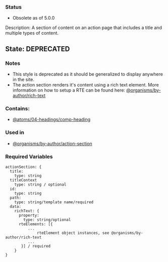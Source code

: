 ### Status
* Obsolete as of 5.0.0

Description: A section of content on an action page that includes a title and multiple types of content.
## State: DEPRECATED
### Notes
- This style is deprecated as it should be generalized to display anywhere in the site.
- The action section renders it's content using a rich text element. More information on how to setup a RTE can be found here: [@organisms/by-author/rich-text](?p=organisms-rich-text)
### Contains:
- [@atoms/04-headings/comp-heading](?p=atoms-comp-heading)
### Used in
- [@organisms/by-author/action-section](?p=organisms-action-section)
### Required Variables
~~~
actionSection: {
  title:
    type: string
  titleContext
    type: string / optional
  id:
    type: string
  path:
    type: string/template name/required
  data:
    richText: {
      property: 
        type: string/optional
      rteElements: [{
          ...
              rteElement object instances, see @organisms/by-author/rich-text
          ...
       }] / required    
    }   
}
~~~
